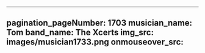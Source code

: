 ------
pagination_pageNumber: 1703
musician_name: Tom
band_name: The Xcerts
img_src: images/musician1733.png
onmouseover_src: 
------